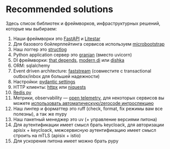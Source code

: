Recommended solutions
===
Здесь список библиотек и фреймворков, инфраструктурных решений, которые мы выбираем:

1. Наши фреймворки это [FastAPI](https://github.com/tiangolo/fastapi) и [Litestar](https://github.com/litestar-org/litestar)
1. Для базового бойлерплейтинга сервисов используем [microbootstrap](https://github.com/community-of-python/microbootstrap)
1. Наш логгер это [structlog](https://www.structlog.org/en/stable/)
1. Python application сервер это [granian](https://github.com/emmett-framework/granian) (вместо uvicorn)
1. DI фреймворки: [that depends](https://github.com/modern-python/that-depends), [modern di](https://github.com/modern-python/modern-di/) или [dishka](https://github.com/reagento/dishka)
1. ORM: sqlalchemy
1. Event driven architecture: [faststream](https://github.com/airtai/faststream) (совместите с transactional outbox/inbox для большей надежности)
1. Настройки: [pydantic settings](https://docs.pydantic.dev/latest/concepts/pydantic_settings/)
1. HTTP клиенты: [httpx](https://www.python-httpx.org/) или [niquests](https://niquests.readthedocs.io/en/latest/)
1. [Redis py](https://github.com/redis/redis-py)
1. Метрики, observability — [open telemetry](https://opentelemetry.io/docs/languages/python/), для некоторых сервисов вы можете [использовать автоматическую/zerocode интроспекцию](https://opentelemetry.io/docs/zero-code/python/)
1. Наш линтер и форматтер это ruff (check, format, fix режимы вам все полезны), а так же mypy
1. Наш пакетный менеджер это uv (+ управление версиями питона)
1. Для аутентификации имеет смысл брать keycloack, для авторизации apisix + keycloack, межсервисную аутентификацию имеет смысл строить на mTLS (apisix + istio)
1. Для ускорения питона имеет можно брать pypy
